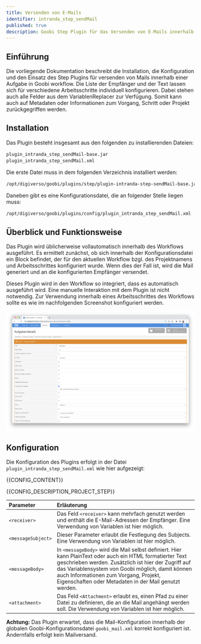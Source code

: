 ```yaml
---
title: Versenden von E-Mails
identifier: intranda_step_sendMail
published: true
description: Goobi Step Plugin für das Versenden von E-Mails innerhalb einer Aufgabe.
---
```

## Einführung
Die vorliegende Dokumentation beschreibt die Installation, die Konfiguration und den Einsatz des Step Plugins für versenden von Mails innerhalb einer Aufgabe in Goobi workflow. Die Liste der Empfänger und der Text lassen sich für verschiedene Arbeitsschritte individuell konfigurieren. Dabei stehen auch alle Felder aus dem VariablenReplacer zur Verfügung. Somit kann auch auf Metadaten oder Informationen zum Vorgang, Schritt oder Projekt zurückgegriffen werden.


## Installation
Das Plugin besteht insgesamt aus den folgenden zu installierenden Dateien:

```bash
plugin_intranda_step_sendMail-base.jar
plugin_intranda_step_sendMail.xml
```

Die erste Datei muss in dem folgenden Verzeichnis installiert werden:

```bash
/opt/digiverso/goobi/plugins/step/plugin-intranda-step-sendMail-base.jar
```

Daneben gibt es eine Konfigurationsdatei, die an folgender Stelle liegen muss:

```bash
/opt/digiverso/goobi/plugins/config/plugin_intranda_step_sendMail.xml
```


## Überblick und Funktionsweise
Das Plugin wird üblicherweise vollautomatisch innerhalb des Workflows ausgeführt. Es ermittelt zunächst, ob sich innerhalb der Konfigurationsdatei ein Block befindet, der für den aktuellen Workflow bzgl. des Projektnamens und Arbeitsschrittes konfiguriert wurde. Wenn dies der Fall ist, wird die Mail generiert und an die konfigurierten Empfänger versendet.

Dieses Plugin wird in den Workflow so integriert, dass es automatisch ausgeführt wird. Eine manuelle Interaktion mit dem Plugin ist nicht notwendig. Zur Verwendung innerhalb eines Arbeitsschrittes des Workflows sollte es wie im nachfolgenden Screenshot konfiguriert werden.

![Integration des Plugins in den Workflow](screen1_de.png)

## Konfiguration
Die Konfiguration des Plugins erfolgt in der Datei `plugin_intranda_step_sendMail.xml` wie hier aufgezeigt:

{{CONFIG_CONTENT}}

{{CONFIG_DESCRIPTION_PROJECT_STEP}}

| Parameter | Erläuterung |
| :--- | :--- |
| `<receiver>` | Das Feld `<receiver>` kann mehrfach genutzt werden und enthält die E-Mail-Adressen der Empfänger. Eine Verwendung von Variablen ist hier möglich. |
| `<messageSubject>` | Dieser Parameter erlaubt die Festlegung des Subjects. Eine Verwendung von Variablen ist hier möglich. |
| `<messageBody>` | In `<messageBody>` wird die Mail selbst definiert. Hier kann PlainText oder auch ein HTML formatierter Text geschrieben werden. Zusätzlich ist hier der Zugriff auf das Variablensystem von Goobi möglich, damit können auch Informationen zum Vorgang, Projekt, Eigenschaften oder Metadaten in der Mail genutzt werden. |
| `<attachment>` | Das Feld `<Attachment>` erlaubt es, einen Pfad zu einer Datei zu definieren, die an die Mail angehängt werden soll. Die Verwendung von Variablen ist hier möglich.  |

**Achtung:** Das Plugin erwartet, dass die Mail-Konfiguration innerhalb der globalen Goobi-Konfigurationsdatei `goobi_mail.xml` korrekt konfiguriert ist. Andernfalls erfolgt kein Mailversand. 
